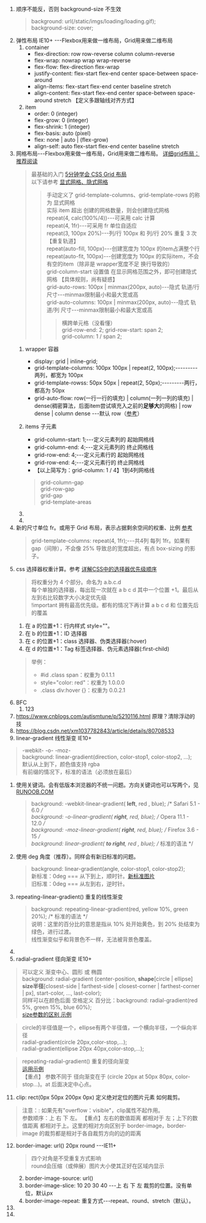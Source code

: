 1. 顺序不能反，否则 background-size 不生效  
   > background: url(/static/imgs/loading/loading.gif);  
   > background-size: cover;
2. 弹性布局 IE10+ ---Flexbox用来做一维布局，Grid用来做二维布局
    1. container
       - flex-direction: row row-reverse column column-reverse
       - flex-wrap: nowrap wrap wrap-reverse
       - flex-flow: flex-direction flex-wrap
       - justify-content: flex-start flex-end center space-between    space-around
       - align-items:     flex-start flex-end center baseline         stretch
       - align-content:   flex-start flex-end center space-between    space-around stretch 【定义多跟轴线对齐方式】
    2. item
       - order: 0 (integer)
       - flex-grow: 0 (integer)
       - flex-shrink: 1 (integer)
       - flex-basis: auto (pixel)
       - flex: none | auto | (flex-grow)
       - align-self: auto flex-start flex-end center baseline stretch
3. 网格布局---Flexbox用来做一维布局，Grid用来做二维布局。 [详细grid布局：推荐阅读](https://cloud.tencent.com/developer/article/1186773)
    > 最基础的入门 [5分钟学会 CSS Grid 布局](https://www.html.cn/archives/8506)  
    > 以下请参考 [显式网格、隐式网格](https://www.w3cplus.com/css3/difference-explicit-implicit-grids.html)  
    >> 手动定义了 grid-template-columns、grid-template-rows 的称为 显式网格   
    >> 实际 item 超出 创建的网格数量，则会创建隐式网格  
    >> repeat(4, calc(100%/4))---可采用 calc 计算  
    >> repeat(4, 1fr)---可采用 fr 单位自适应  
    >> repeat(3, 100px 20%)---列/行 100px 和 列/行 20%  重复 3 次 【重复轨道】  
    >> repeat(auto-fill, 100px)---创建宽度为 100px 的item占满整个行  
    >> repeat(auto-fit, 100px)---创建宽度为 100px 的实际item，不会有空的item（除非是 wrapper宽度不足 换行导致的）    
    >> grid-column-start 设置值 在显示网格范围之外，即可创建隐式网格 【具体规则，尚有疑惑】  
    >> grid-auto-rows: 100px | minmax(200px, auto)---隐式 轨道/行 尺寸---minmax限制最小和最大宽或高  
    >> grid-auto-columns: 100px | minmax(200px, auto)---隐式 轨道/列 尺寸---minmax限制最小和最大宽或高  
    >>> 横跨单元格（没看懂）  
    >>> grid-row-end: 2; grid-row-start: span 2;   
    >>> grid-column: 1 / span 2;   
    1. wrapper 容器
       - display: grid | inline-grid;
       - grid-template-columns: 100px 100px | repeat(2, 100px);---------两列，都宽为 100px
       - grid-template-rowss: 50px 50px | repeat(2, 50px);---------两行，都高为 50px
       - grid-auto-flow: row(一行一行的填充) | column(一列一列的填充) | dense(稠密算法，后面item尝试填充入之前的**足够大**的网格) | row dense | column dense  ---默认 row（[参考](https://blog.csdn.net/beijiyang999/article/details/80868095)）
    2. items 子元素
       - grid-column-start: 1;---定义元素列的 起始网格线
       - grid-column-end: 4;---定义元素列的 终止网格线
       - grid-row-end: 4;---定义元素行的 起始网格线
       - grid-row-end: 4;---定义元素行的 终止网格线
       - 【以上简写为：grid-column: 1 / 4】1到4列网格线

       > grid-column-gap  
       > grid-row-gap  
       > grid-gap  
       > grid-template-areas  
    3. 
    4. 
4. 新的尺寸单位 fr。或用于 Grid 布局，表示占据剩余空间的权重、比例 [参考](http://caibaojian.com/fr.html)  
   > grid-template-columns: repeat(4, 1fr);---共4列 每列 1fr。如果有 gap（间隙），不会像 25% 导致总的宽度超出，有点 box-sizing 的影子。  
5. css 选择器权重计算。参考 [详解CSS中的选择器优先级顺序](https://www.jb51.net/css/470518.html)
   > 将权重分为 4 个部分。命名为 a.b.c.d  
   > 每个单独的选择器，每出现一次就在 a b c d 其中一个位置 +1。最后从左到右比较数字大小决定优先级  
   > !important 拥有最高优先级。都有的情况下再计算 a b c d 和 位置先后的覆盖
   1. 在 a 的位置+1：行内样式 style=""。
   2. 在 b 的位置+1：ID 选择器
   3. 在 c 的位置+1：class 选择器、伪类选择器(:hover)
   4. 在 d 的位置+1：Tag 标签选择器、伪元素选择器(:first-child)
   > 举例：
   > - #id .class span：权重为 0.1.1.1
   > - style="color: red"：权重为 1.0.0.0
   > - .class div:hover {}：权重为 0.0.2.1
6. BFC
   1. 123
7. https://www.cnblogs.com/autismtune/p/5210116.html 原理？清除浮动的技
8. https://blog.csdn.net/xm1037782843/article/details/80708533
9.  linear-gradient 线性渐变 IE10+
   > -webkit- -o- -moz-  
   > background: linear-gradient(direction, color-stop1, color-stop2, ...);  
   > 默认从上到下，颜色值支持 rgba  
   > 有前缀的情况下，标准的语法（必须放在最后）
   1. 使用关键词。会有低版本浏览器的不统一问题。方向关键词也可以写两个，见 [RUNOOB.COM](http://www.runoob.com/try/try.php?filename=trycss3_gradient-linear_diagonal)  
      > background: -webkit-linear-gradient( **left**, red , blue); /* Safari 5.1 - 6.0 */  
      > background: -o-linear-gradient( **right**, red, blue); /* Opera 11.1 - 12.0 */  
      > background: -moz-linear-gradient( **right**, red, blue); /* Firefox 3.6 - 15 */  
      > background: linear-gradient( **to right**, red , blue); /* 标准的语法 */  
   2. 使用 deg 角度（推荐）。同样会有新旧标准的问题。
      > background: linear-gradient(angle, color-stop1, color-stop2);  
      > 新标准：0deg === 从下到上，顺时针。[新标准图片](http://www.runoob.com/wp-content/uploads/2014/07/7B0CC41A-86DC-4E1B-8A69-A410E6764B91.jpg)  
      > 旧标准：0deg === 从左到右，逆时针。
   3. repeating-linear-gradient() 重复的线性渐变
      > background: repeating-linear-gradient(red, yellow 10%, green 20%); /* 标准的语法 */  
      > 说明：这里的百分比的意思是指从 10% 处开始黄色，到 20% 处结束为绿色，进行过渡。  
      > 线性渐变似乎和背景色不一样，无法被背景色覆盖。
   4. 
10. radial-gradient 径向渐变 IE10+
   > 可以定义 渐变中心、圆形 或 椭圆  
   > background: radial-gradient (center-position, **shape**[circle | ellipse] **size半径**[closest-side | farthest-side | closest-corner | farthest-corner | px], start-color, ..., last-color);  
   > 同样可以在颜色后面 空格定义 百分比：background: radial-gradient(red 5%, green 15%, blue 60%);  
   > [size参数的区别 示例](http://www.runoob.com/try/try.php?filename=trycss3_gradient-radial_size) 

   > circle的半径值是一个，ellipse有两个半径值，一个横向半径，一个纵向半径   
   > radial-gradient(circle 20px,color-stop,...);  
   > radial-gradient(ellipse 20px 40px,color-stop,...);

   > repeating-radial-gradient() 重复的径向渐变  
   > [运用示例](http://www.webfront-js.com/articaldetail/54.html)  
   > 【重点】 参数不同于 径向渐变在于 (circle 20px  at 50px 80px, color-stop...)。at 后面决定中心点。
11. clip: rect(0px 50px 200px 0px) 定义绝对定位的图片元素 如何裁剪。
   > 注意：: 如果先有"overflow：visible"，clip属性不起作用。  
   > 参数顺序：上 右 下 左。 
   > 【重点】左右的数值距离 都相对于 左；上下的数值距离 都相对于上。这里的相对方向区别于 border-image，border-image 的裁剪都是相对于各自裁剪方向的边的距离
12. border-image: url() 20px round ---IE11+
    > 四个对角是不受重复方式影响  
    > round会压缩（或伸展）图片大小使其正好在区域内显示
    2.  border-image-source: url()
    3.  border-image-slice: 10 20 30 40 ---上 右 下 左 裁剪的位置。没有单位，默认px
    4.  border-image-repeat: 重复方式---repeat、round、stretch（默认）。

13. 
14. 